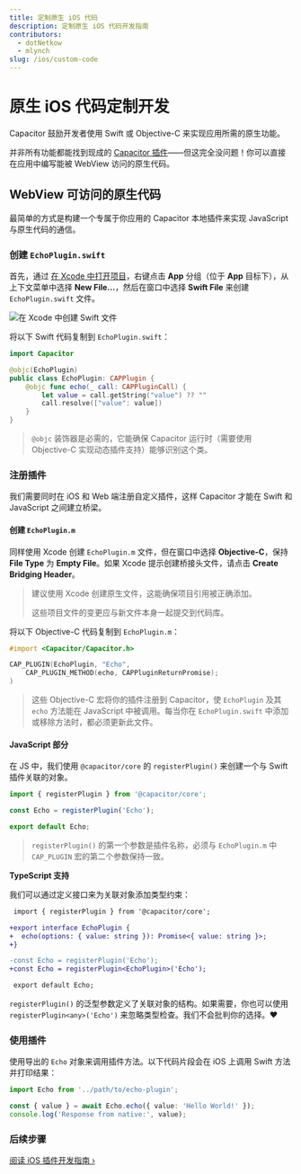 ```yaml
---
title: 定制原生 iOS 代码
description: 定制原生 iOS 代码开发指南
contributors:
  - dotNetkow
  - mlynch
slug: /ios/custom-code
---
```


# 原生 iOS 代码定制开发

Capacitor 鼓励开发者使用 Swift 或 Objective-C 来实现应用所需的原生功能。

并非所有功能都能找到现成的 [Capacitor 插件](/plugins.mdx)——但这完全没问题！你可以直接在应用中编写能被 WebView 访问的原生代码。

## WebView 可访问的原生代码

最简单的方式是构建一个专属于你应用的 Capacitor 本地插件来实现 JavaScript 与原生代码的通信。

### 创建 `EchoPlugin.swift`

首先，通过 [在 Xcode 中打开项目](/main/ios/index.md#opening-the-ios-project)，右键点击 **App** 分组（位于 **App** 目标下），从上下文菜单中选择 **New File...**，然后在窗口中选择 **Swift File** 来创建 `EchoPlugin.swift` 文件。

![在 Xcode 中创建 Swift 文件](../../../../static/img/v3/docs/ios/xcode-new-swift-file.png)

将以下 Swift 代码复制到 `EchoPlugin.swift`：

```swift
import Capacitor

@objc(EchoPlugin)
public class EchoPlugin: CAPPlugin {
    @objc func echo(_ call: CAPPluginCall) {
        let value = call.getString("value") ?? ""
        call.resolve(["value": value])
    }
}
```

> `@objc` 装饰器是必需的，它能确保 Capacitor 运行时（需要使用 Objective-C 实现动态插件支持）能够识别这个类。

### 注册插件

我们需要同时在 iOS 和 Web 端注册自定义插件，这样 Capacitor 才能在 Swift 和 JavaScript 之间建立桥梁。

#### 创建 `EchoPlugin.m`

同样使用 Xcode 创建 `EchoPlugin.m` 文件，但在窗口中选择 **Objective-C**，保持 **File Type** 为 **Empty File**。如果 Xcode 提示创建桥接头文件，请点击 **Create Bridging Header**。

> 建议使用 Xcode 创建原生文件，这能确保项目引用被正确添加。
>
> 这些项目文件的变更应与新文件本身一起提交到代码库。

将以下 Objective-C 代码复制到 `EchoPlugin.m`：

```objectivec
#import <Capacitor/Capacitor.h>

CAP_PLUGIN(EchoPlugin, "Echo",
    CAP_PLUGIN_METHOD(echo, CAPPluginReturnPromise);
)
```

> 这些 Objective-C 宏将你的插件注册到 Capacitor，使 `EchoPlugin` 及其 `echo` 方法能在 JavaScript 中被调用。每当你在 `EchoPlugin.swift` 中添加或移除方法时，都必须更新此文件。

#### JavaScript 部分

在 JS 中，我们使用 `@capacitor/core` 的 `registerPlugin()` 来创建一个与 Swift 插件关联的对象。

```typescript
import { registerPlugin } from '@capacitor/core';

const Echo = registerPlugin('Echo');

export default Echo;
```

> `registerPlugin()` 的第一个参数是插件名称，必须与 `EchoPlugin.m` 中 `CAP_PLUGIN` 宏的第二个参数保持一致。

**TypeScript 支持**

我们可以通过定义接口来为关联对象添加类型约束：

```diff
 import { registerPlugin } from '@capacitor/core';

+export interface EchoPlugin {
+  echo(options: { value: string }): Promise<{ value: string }>;
+}

-const Echo = registerPlugin('Echo');
+const Echo = registerPlugin<EchoPlugin>('Echo');

 export default Echo;
```

`registerPlugin()` 的泛型参数定义了关联对象的结构。如果需要，你也可以使用 `registerPlugin<any>('Echo')` 来忽略类型检查。我们不会批判你的选择。❤️

### 使用插件

使用导出的 `Echo` 对象来调用插件方法。以下代码片段会在 iOS 上调用 Swift 方法并打印结果：

```typescript
import Echo from '../path/to/echo-plugin';

const { value } = await Echo.echo({ value: 'Hello World!' });
console.log('Response from native:', value);
```

### 后续步骤

[阅读 iOS 插件开发指南 &#8250;](/plugins/creating-plugins/ios-guide.md)